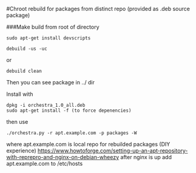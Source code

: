 #Chroot rebuild for packages from distinct repo (provided as .deb source package)

###Make build from root of directory
```
sudo apt-get install devscripts
```

```
debuild -us -uc
```
or
```
debuild clean
```

Then you can see package in ../ dir

Install with

```
dpkg -i orchestra_1.0_all.deb
sudo apt-get install -f (to force depenencies)
```

then use
```
./orchestra.py -r apt.example.com -p packages -W
```
where apt.example.com is local repo for rebuilded packages (DIY experience)
https://www.howtoforge.com/setting-up-an-apt-repository-with-reprepro-and-nginx-on-debian-wheezy
after nginx is up add apt.example.com to /etc/hosts
